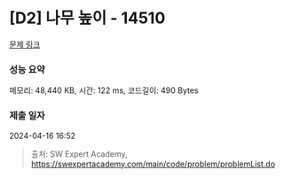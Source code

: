 # [D2] 나무 높이 - 14510 

[문제 링크](https://swexpertacademy.com/main/code/problem/problemDetail.do?contestProbId=AYFofW8qpXYDFAR4) 

### 성능 요약

메모리: 48,440 KB, 시간: 122 ms, 코드길이: 490 Bytes

### 제출 일자

2024-04-16 16:52



> 출처: SW Expert Academy, https://swexpertacademy.com/main/code/problem/problemList.do
